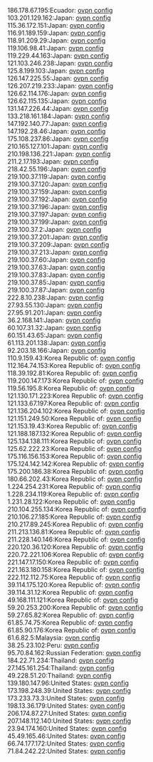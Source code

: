 186.178.67.195:Ecuador: [ovpn config](vpn/186_178_67_195.ovpn)  
103.201.129.162:Japan: [ovpn config](vpn/103_201_129_162.ovpn)  
115.36.172.151:Japan: [ovpn config](vpn/115_36_172_151.ovpn)  
116.91.189.159:Japan: [ovpn config](vpn/116_91_189_159.ovpn)  
118.91.209.29:Japan: [ovpn config](vpn/118_91_209_29.ovpn)  
119.106.98.41:Japan: [ovpn config](vpn/119_106_98_41.ovpn)  
119.229.44.163:Japan: [ovpn config](vpn/119_229_44_163.ovpn)  
121.103.246.238:Japan: [ovpn config](vpn/121_103_246_238.ovpn)  
125.8.199.103:Japan: [ovpn config](vpn/125_8_199_103.ovpn)  
126.147.225.55:Japan: [ovpn config](vpn/126_147_225_55.ovpn)  
126.207.219.233:Japan: [ovpn config](vpn/126_207_219_233.ovpn)  
126.62.114.176:Japan: [ovpn config](vpn/126_62_114_176.ovpn)  
126.62.115.135:Japan: [ovpn config](vpn/126_62_115_135.ovpn)  
131.147.226.44:Japan: [ovpn config](vpn/131_147_226_44.ovpn)  
133.218.161.184:Japan: [ovpn config](vpn/133_218_161_184.ovpn)  
147.192.140.77:Japan: [ovpn config](vpn/147_192_140_77.ovpn)  
147.192.28.46:Japan: [ovpn config](vpn/147_192_28_46.ovpn)  
175.108.237.86:Japan: [ovpn config](vpn/175_108_237_86.ovpn)  
210.165.127.101:Japan: [ovpn config](vpn/210_165_127_101.ovpn)  
210.198.136.221:Japan: [ovpn config](vpn/210_198_136_221.ovpn)  
211.2.17.193:Japan: [ovpn config](vpn/211_2_17_193.ovpn)  
218.42.55.196:Japan: [ovpn config](vpn/218_42_55_196.ovpn)  
219.100.37.119:Japan: [ovpn config](vpn/219_100_37_119.ovpn)  
219.100.37.120:Japan: [ovpn config](vpn/219_100_37_120.ovpn)  
219.100.37.159:Japan: [ovpn config](vpn/219_100_37_159.ovpn)  
219.100.37.192:Japan: [ovpn config](vpn/219_100_37_192.ovpn)  
219.100.37.196:Japan: [ovpn config](vpn/219_100_37_196.ovpn)  
219.100.37.197:Japan: [ovpn config](vpn/219_100_37_197.ovpn)  
219.100.37.199:Japan: [ovpn config](vpn/219_100_37_199.ovpn)  
219.100.37.2:Japan: [ovpn config](vpn/219_100_37_2.ovpn)  
219.100.37.201:Japan: [ovpn config](vpn/219_100_37_201.ovpn)  
219.100.37.209:Japan: [ovpn config](vpn/219_100_37_209.ovpn)  
219.100.37.213:Japan: [ovpn config](vpn/219_100_37_213.ovpn)  
219.100.37.60:Japan: [ovpn config](vpn/219_100_37_60.ovpn)  
219.100.37.63:Japan: [ovpn config](vpn/219_100_37_63.ovpn)  
219.100.37.83:Japan: [ovpn config](vpn/219_100_37_83.ovpn)  
219.100.37.85:Japan: [ovpn config](vpn/219_100_37_85.ovpn)  
219.100.37.87:Japan: [ovpn config](vpn/219_100_37_87.ovpn)  
222.8.10.238:Japan: [ovpn config](vpn/222_8_10_238.ovpn)  
27.93.55.130:Japan: [ovpn config](vpn/27_93_55_130.ovpn)  
27.95.91.201:Japan: [ovpn config](vpn/27_95_91_201.ovpn)  
36.2.168.141:Japan: [ovpn config](vpn/36_2_168_141.ovpn)  
60.107.31.32:Japan: [ovpn config](vpn/60_107_31_32.ovpn)  
60.151.43.65:Japan: [ovpn config](vpn/60_151_43_65.ovpn)  
61.113.201.138:Japan: [ovpn config](vpn/61_113_201_138.ovpn)  
92.203.18.166:Japan: [ovpn config](vpn/92_203_18_166.ovpn)  
110.9.159.43:Korea Republic of: [ovpn config](vpn/110_9_159_43.ovpn)  
112.164.74.153:Korea Republic of: [ovpn config](vpn/112_164_74_153.ovpn)  
118.39.192.81:Korea Republic of: [ovpn config](vpn/118_39_192_81.ovpn)  
119.200.147.173:Korea Republic of: [ovpn config](vpn/119_200_147_173.ovpn)  
119.56.195.8:Korea Republic of: [ovpn config](vpn/119_56_195_8.ovpn)  
121.130.171.223:Korea Republic of: [ovpn config](vpn/121_130_171_223.ovpn)  
121.133.67.197:Korea Republic of: [ovpn config](vpn/121_133_67_197.ovpn)  
121.136.204.102:Korea Republic of: [ovpn config](vpn/121_136_204_102.ovpn)  
121.151.249.50:Korea Republic of: [ovpn config](vpn/121_151_249_50.ovpn)  
121.153.19.43:Korea Republic of: [ovpn config](vpn/121_153_19_43.ovpn)  
121.188.187.132:Korea Republic of: [ovpn config](vpn/121_188_187_132.ovpn)  
125.134.138.111:Korea Republic of: [ovpn config](vpn/125_134_138_111.ovpn)  
125.62.222.23:Korea Republic of: [ovpn config](vpn/125_62_222_23.ovpn)  
175.116.156.153:Korea Republic of: [ovpn config](vpn/175_116_156_153.ovpn)  
175.124.142.142:Korea Republic of: [ovpn config](vpn/175_124_142_142.ovpn)  
175.200.186.38:Korea Republic of: [ovpn config](vpn/175_200_186_38.ovpn)  
180.66.202.43:Korea Republic of: [ovpn config](vpn/180_66_202_43.ovpn)  
1.224.254.231:Korea Republic of: [ovpn config](vpn/1_224_254_231.ovpn)  
1.228.234.119:Korea Republic of: [ovpn config](vpn/1_228_234_119.ovpn)  
1.231.28.122:Korea Republic of: [ovpn config](vpn/1_231_28_122.ovpn)  
210.104.255.134:Korea Republic of: [ovpn config](vpn/210_104_255_134.ovpn)  
210.106.27.185:Korea Republic of: [ovpn config](vpn/210_106_27_185.ovpn)  
210.217.89.245:Korea Republic of: [ovpn config](vpn/210_217_89_245.ovpn)  
211.213.136.81:Korea Republic of: [ovpn config](vpn/211_213_136_81.ovpn)  
211.228.140.146:Korea Republic of: [ovpn config](vpn/211_228_140_146.ovpn)  
220.120.36.120:Korea Republic of: [ovpn config](vpn/220_120_36_120.ovpn)  
220.72.221.106:Korea Republic of: [ovpn config](vpn/220_72_221_106.ovpn)  
221.147.17.150:Korea Republic of: [ovpn config](vpn/221_147_17_150.ovpn)  
221.163.180.158:Korea Republic of: [ovpn config](vpn/221_163_180_158.ovpn)  
222.112.112.75:Korea Republic of: [ovpn config](vpn/222_112_112_75.ovpn)  
39.114.175.120:Korea Republic of: [ovpn config](vpn/39_114_175_120.ovpn)  
39.114.31.12:Korea Republic of: [ovpn config](vpn/39_114_31_12.ovpn)  
49.168.111.121:Korea Republic of: [ovpn config](vpn/49_168_111_121.ovpn)  
59.20.253.200:Korea Republic of: [ovpn config](vpn/59_20_253_200.ovpn)  
59.27.65.82:Korea Republic of: [ovpn config](vpn/59_27_65_82.ovpn)  
61.85.74.75:Korea Republic of: [ovpn config](vpn/61_85_74_75.ovpn)  
61.85.90.176:Korea Republic of: [ovpn config](vpn/61_85_90_176.ovpn)  
61.6.82.5:Malaysia: [ovpn config](vpn/61_6_82_5.ovpn)  
38.25.23.102:Peru: [ovpn config](vpn/38_25_23_102.ovpn)  
95.70.84.162:Russian Federation: [ovpn config](vpn/95_70_84_162.ovpn)  
184.22.71.234:Thailand: [ovpn config](vpn/184_22_71_234.ovpn)  
27.145.161.254:Thailand: [ovpn config](vpn/27_145_161_254.ovpn)  
49.228.51.20:Thailand: [ovpn config](vpn/49_228_51_20.ovpn)  
139.180.147.96:United States: [ovpn config](vpn/139_180_147_96.ovpn)  
173.198.248.39:United States: [ovpn config](vpn/173_198_248_39.ovpn)  
173.233.73.3:United States: [ovpn config](vpn/173_233_73_3.ovpn)  
198.13.36.179:United States: [ovpn config](vpn/198_13_36_179.ovpn)  
206.174.87.27:United States: [ovpn config](vpn/206_174_87_27.ovpn)  
207.148.112.140:United States: [ovpn config](vpn/207_148_112_140.ovpn)  
23.94.174.160:United States: [ovpn config](vpn/23_94_174_160.ovpn)  
45.49.165.46:United States: [ovpn config](vpn/45_49_165_46.ovpn)  
66.74.177.172:United States: [ovpn config](vpn/66_74_177_172.ovpn)  
71.84.242.22:United States: [ovpn config](vpn/71_84_242_22.ovpn)  

